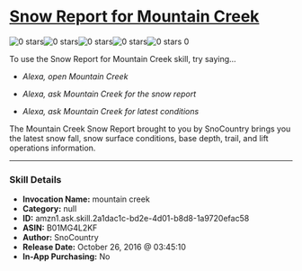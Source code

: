# [Snow Report for Mountain Creek](http://alexa.amazon.com/#skills/amzn1.ask.skill.2a1dac1c-bd2e-4d01-b8d8-1a9720efac58)
![0 stars](../../images/ic_star_border_black_18dp_1x.png)![0 stars](../../images/ic_star_border_black_18dp_1x.png)![0 stars](../../images/ic_star_border_black_18dp_1x.png)![0 stars](../../images/ic_star_border_black_18dp_1x.png)![0 stars](../../images/ic_star_border_black_18dp_1x.png) 0

To use the Snow Report for Mountain Creek skill, try saying...

* *Alexa, open Mountain Creek*

* *Alexa, ask Mountain Creek for the snow report*

* *Alexa, ask Mountain Creek for latest conditions*

The Mountain Creek Snow Report brought to you by SnoCountry brings you the latest snow fall, snow surface conditions,  base depth, trail, and lift operations information.

***

### Skill Details

* **Invocation Name:** mountain creek
* **Category:** null
* **ID:** amzn1.ask.skill.2a1dac1c-bd2e-4d01-b8d8-1a9720efac58
* **ASIN:** B01MG4L2KF
* **Author:** SnoCountry
* **Release Date:** October 26, 2016 @ 03:45:10
* **In-App Purchasing:** No
